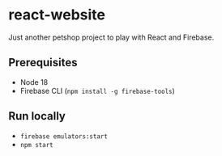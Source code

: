# react-website

Just another petshop project to play with React and Firebase.

## Prerequisites

- Node 18
- Firebase CLI (`npm install -g firebase-tools`)

## Run locally

- `firebase emulators:start`
- `npm start`
